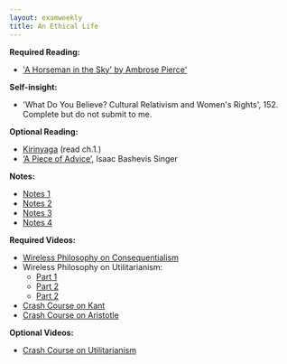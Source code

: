 ```yaml
---
layout: examweekly
title: An Ethical Life
---
```


**Required Reading:** 
+ ['A Horseman in the Sky' by Ambrose Pierce'](Horseman.pdf)

**Self-insight:**
+ 'What Do You Believe? Cultural Relativism and Women's Rights', 152. Complete but do not submit to me. 

**Optional Reading:**
+ [Kirinyaga](Kirinyaga.epub) (read ch.1.)
+ [‘A Piece of Advice’,](PieceOfAdvice.pdf) Isaac Bashevis Singer 

**Notes:**
+ [Notes 1](Handout)
+ [Notes 2](Handout2)
+ [Notes 3](Handout3)
+ [Notes 4](Handout4)

**Required Videos:**

+ [Wireless Philosophy on Consequentialism](https://youtu.be/hACdhD_kes8)
+ Wireless Philosophy on Utilitarianism:
	+ [Part 1](https://youtu.be/uvmz5E75ZIA)
	+ [Part 2](https://youtu.be/uGDk23Q0S9E)
	+ [Part 2](https://youtu.be/MoCuVa9UeR4)
+ [Crash Course on Kant](https://www.youtube.com/watch?v=8bIys6JoEDw)
+ [Crash Course on Aristotle](https://youtu.be/PrvtOWEXDIQ)

**Optional Videos:**

+ [Crash Course on Utilitarianism](https://www.youtube.com/watch?v=-a739VjqdSI&list=PL8dPuuaLjXtNgK6MZucdYldNkMybYIHKR&index=36)



